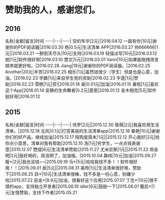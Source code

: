 # 赞助我的人，感谢您们。

## 2016
名称|金额|留言|时间
----|---|----|
空的年华|2元||2016.04.12
一路有你|10元|谢谢你的PDF阅读器|2016.03.30
杨|0.5元|生活清单 APP|2016.03.27
帅666666|1元||2016.03.21
一醉到天尽头|10元|支持|2016.03.19
轻描淡写|10元||2016.03.12
她|1元|软件很好用|2016.03.10
慧文|5元||2016.03.01
Vann|10元|如果能拖拽改变顺序就更好啦。|2016.02.28
Jiang|19元|谢谢你的PDF阅读器。|2016.02.25
Another|20元|辛苦|2016.02.25
相乐|1元|虽然钱很少（学生）但是也是心意，加油。|2016.02.23
学霸|1元|来自学生党的资助|2016.02.23
宇逸|1元|赞助|2016.02.23
雪糕|1元|赏!|2016.01.18
昊|0.01元|加油|2016.01.15
春晗|1元|喜欢这个App|2016.01.14
安静的生命舞者|0.2元|感恩|2016.01.12
金木相克|5元|软件挺好用|2016.01.12

## 2015

名称|金额|留言|时间
----|---|----|
伟罗|2元||2015.12.30
筱萌|2元|我喜欢用生活清单。|2015.12.18
北风|0.1元|打赏美丽的生活清单app|2015.12.18
春艳|10元|谢谢你们的好产品，继续加油|2015.12.17
陪购度周末|1元||2015.12.12
开心就好|2元|给你点小意思，清单对我有帮助|2015.12.10
浩|1元|穷学生，一点点钱表谢意|2015.12.07
懋熠|6元|生活清单赞助|2015.11.27
尤米尼斯|1元||2015.11.22
郑金明|2元|挺好用的，简洁明了，加油哦。|2015.10.04
静炜|10元|加油|2015.09.27
隆*|2元|我也没钱~~|2015.09.19
马*|5元|哈哈我钱不多！！软件很好用！！|2015.09.01
辰|5元||2015.08.31
美玲|1元|生活清单很好用，赞助下|2015.08.25
跃*|10元|生活清单很棒，钱不多是一份心意，别嫌少哈|2015.07.22
巫金*|9.9元|加油，很看好这个应用|2015.07.07
丁志*|10元|很不错的app，支持独立开发者|2015.06.19
idler|6元|鼓励一下|2015.06.01
戴启*|1元|友情赞助，支持下作者|2015.05.21

